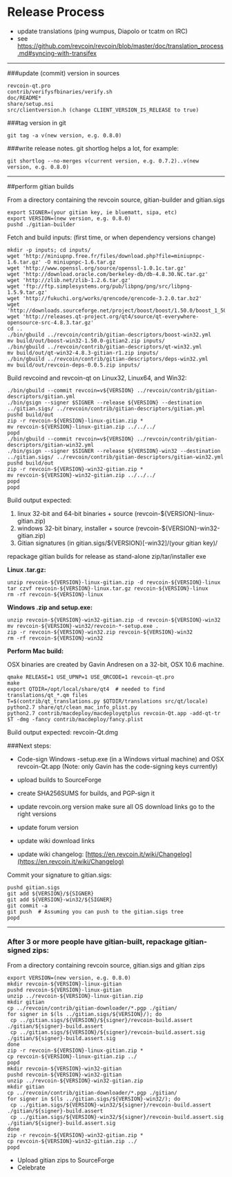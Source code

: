 Release Process
====================

* update translations (ping wumpus, Diapolo or tcatm on IRC)
* see https://github.com/revcoin/revcoin/blob/master/doc/translation_process.md#syncing-with-transifex

* * *

###update (commit) version in sources


	revcoin-qt.pro
	contrib/verifysfbinaries/verify.sh
	doc/README*
	share/setup.nsi
	src/clientversion.h (change CLIENT_VERSION_IS_RELEASE to true)

###tag version in git

	git tag -a v(new version, e.g. 0.8.0)

###write release notes. git shortlog helps a lot, for example:

	git shortlog --no-merges v(current version, e.g. 0.7.2)..v(new version, e.g. 0.8.0)

* * *

##perform gitian builds

 From a directory containing the revcoin source, gitian-builder and gitian.sigs
  
	export SIGNER=(your gitian key, ie bluematt, sipa, etc)
	export VERSION=(new version, e.g. 0.8.0)
	pushd ./gitian-builder

 Fetch and build inputs: (first time, or when dependency versions change)

	mkdir -p inputs; cd inputs/
	wget 'http://miniupnp.free.fr/files/download.php?file=miniupnpc-1.6.tar.gz' -O miniupnpc-1.6.tar.gz
	wget 'http://www.openssl.org/source/openssl-1.0.1c.tar.gz'
	wget 'http://download.oracle.com/berkeley-db/db-4.8.30.NC.tar.gz'
	wget 'http://zlib.net/zlib-1.2.6.tar.gz'
	wget 'ftp://ftp.simplesystems.org/pub/libpng/png/src/libpng-1.5.9.tar.gz'
	wget 'http://fukuchi.org/works/qrencode/qrencode-3.2.0.tar.bz2'
	wget 'http://downloads.sourceforge.net/project/boost/boost/1.50.0/boost_1_50_0.tar.bz2'
	wget 'http://releases.qt-project.org/qt4/source/qt-everywhere-opensource-src-4.8.3.tar.gz'
	cd ..
	./bin/gbuild ../revcoin/contrib/gitian-descriptors/boost-win32.yml
	mv build/out/boost-win32-1.50.0-gitian2.zip inputs/
	./bin/gbuild ../revcoin/contrib/gitian-descriptors/qt-win32.yml
	mv build/out/qt-win32-4.8.3-gitian-r1.zip inputs/
	./bin/gbuild ../revcoin/contrib/gitian-descriptors/deps-win32.yml
	mv build/out/revcoin-deps-0.0.5.zip inputs/

 Build revcoind and revcoin-qt on Linux32, Linux64, and Win32:
  
	./bin/gbuild --commit revcoin=v${VERSION} ../revcoin/contrib/gitian-descriptors/gitian.yml
	./bin/gsign --signer $SIGNER --release ${VERSION} --destination ../gitian.sigs/ ../revcoin/contrib/gitian-descriptors/gitian.yml
	pushd build/out
	zip -r revcoin-${VERSION}-linux-gitian.zip *
	mv revcoin-${VERSION}-linux-gitian.zip ../../../
	popd
	./bin/gbuild --commit revcoin=v${VERSION} ../revcoin/contrib/gitian-descriptors/gitian-win32.yml
	./bin/gsign --signer $SIGNER --release ${VERSION}-win32 --destination ../gitian.sigs/ ../revcoin/contrib/gitian-descriptors/gitian-win32.yml
	pushd build/out
	zip -r revcoin-${VERSION}-win32-gitian.zip *
	mv revcoin-${VERSION}-win32-gitian.zip ../../../
	popd
	popd

  Build output expected:

  1. linux 32-bit and 64-bit binaries + source (revcoin-${VERSION}-linux-gitian.zip)
  2. windows 32-bit binary, installer + source (revcoin-${VERSION}-win32-gitian.zip)
  3. Gitian signatures (in gitian.sigs/${VERSION}[-win32]/(your gitian key)/

repackage gitian builds for release as stand-alone zip/tar/installer exe

**Linux .tar.gz:**

	unzip revcoin-${VERSION}-linux-gitian.zip -d revcoin-${VERSION}-linux
	tar czvf revcoin-${VERSION}-linux.tar.gz revcoin-${VERSION}-linux
	rm -rf revcoin-${VERSION}-linux

**Windows .zip and setup.exe:**

	unzip revcoin-${VERSION}-win32-gitian.zip -d revcoin-${VERSION}-win32
	mv revcoin-${VERSION}-win32/revcoin-*-setup.exe .
	zip -r revcoin-${VERSION}-win32.zip revcoin-${VERSION}-win32
	rm -rf revcoin-${VERSION}-win32

**Perform Mac build:**

  OSX binaries are created by Gavin Andresen on a 32-bit, OSX 10.6 machine.

	qmake RELEASE=1 USE_UPNP=1 USE_QRCODE=1 revcoin-qt.pro
	make
	export QTDIR=/opt/local/share/qt4  # needed to find translations/qt_*.qm files
	T=$(contrib/qt_translations.py $QTDIR/translations src/qt/locale)
	python2.7 share/qt/clean_mac_info_plist.py
	python2.7 contrib/macdeploy/macdeployqtplus revcoin-Qt.app -add-qt-tr $T -dmg -fancy contrib/macdeploy/fancy.plist

 Build output expected: revcoin-Qt.dmg

###Next steps:

* Code-sign Windows -setup.exe (in a Windows virtual machine) and
  OSX revcoin-Qt.app (Note: only Gavin has the code-signing keys currently)

* upload builds to SourceForge

* create SHA256SUMS for builds, and PGP-sign it

* update revcoin.org version
  make sure all OS download links go to the right versions

* update forum version

* update wiki download links

* update wiki changelog: [https://en.revcoin.it/wiki/Changelog](https://en.revcoin.it/wiki/Changelog)

Commit your signature to gitian.sigs:

	pushd gitian.sigs
	git add ${VERSION}/${SIGNER}
	git add ${VERSION}-win32/${SIGNER}
	git commit -a
	git push  # Assuming you can push to the gitian.sigs tree
	popd

-------------------------------------------------------------------------

### After 3 or more people have gitian-built, repackage gitian-signed zips:

From a directory containing revcoin source, gitian.sigs and gitian zips

	export VERSION=(new version, e.g. 0.8.0)
	mkdir revcoin-${VERSION}-linux-gitian
	pushd revcoin-${VERSION}-linux-gitian
	unzip ../revcoin-${VERSION}-linux-gitian.zip
	mkdir gitian
	cp ../revcoin/contrib/gitian-downloader/*.pgp ./gitian/
	for signer in $(ls ../gitian.sigs/${VERSION}/); do
	 cp ../gitian.sigs/${VERSION}/${signer}/revcoin-build.assert ./gitian/${signer}-build.assert
	 cp ../gitian.sigs/${VERSION}/${signer}/revcoin-build.assert.sig ./gitian/${signer}-build.assert.sig
	done
	zip -r revcoin-${VERSION}-linux-gitian.zip *
	cp revcoin-${VERSION}-linux-gitian.zip ../
	popd
	mkdir revcoin-${VERSION}-win32-gitian
	pushd revcoin-${VERSION}-win32-gitian
	unzip ../revcoin-${VERSION}-win32-gitian.zip
	mkdir gitian
	cp ../revcoin/contrib/gitian-downloader/*.pgp ./gitian/
	for signer in $(ls ../gitian.sigs/${VERSION}-win32/); do
	 cp ../gitian.sigs/${VERSION}-win32/${signer}/revcoin-build.assert ./gitian/${signer}-build.assert
	 cp ../gitian.sigs/${VERSION}-win32/${signer}/revcoin-build.assert.sig ./gitian/${signer}-build.assert.sig
	done
	zip -r revcoin-${VERSION}-win32-gitian.zip *
	cp revcoin-${VERSION}-win32-gitian.zip ../
	popd

- Upload gitian zips to SourceForge
- Celebrate 
